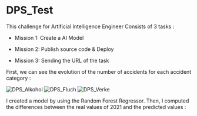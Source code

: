 # DPS_Test
This challenge for Artificial Intelligence Engineer Consists of 3 tasks :

  - Mission 1: Create a AI Model

  - Mission 2: Publish source code & Deploy

  - Mission 3: Sending the URL of the task

First, we can see the evolution of the number of accidents for each accident category :

![DPS_Alkohol](https://user-images.githubusercontent.com/49405456/225892611-3d41419d-d712-40fb-90f6-61adc52a16fd.png)
![DPS_Fluch](https://user-images.githubusercontent.com/49405456/225892642-e2face39-1e56-486b-bbb5-2fdefeef41eb.png)
![DPS_Verke](https://user-images.githubusercontent.com/49405456/225892649-ab96c5af-c611-491d-b039-749afb0a7780.png)

I created a model by using the Random Forest Regressor. Then, I computed the differences between the real values of 2021 and the predicted values :

